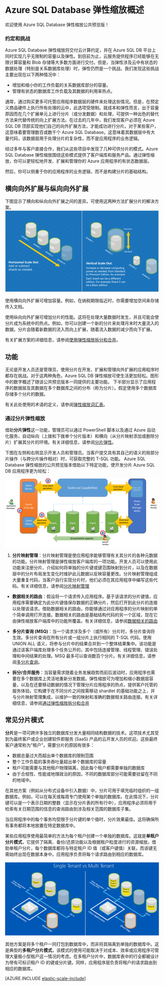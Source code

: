 ﻿<properties title="Azure SQL Database Elastic Scale" pageTitle="Azure SQL Database 弹性缩放" description="使用 Azure SQL Database 的弹性缩放功能，轻松扩展云中的数据库资源。" metaKeywords="sharding,elastic scale, Azure SQL DB sharding" services="sql-database" documentationCenter=""  manager="jhubbard" authors="sidneyh@microsoft.com"/>

<tags
   ms.service="sql-database"
   ms.date="02/16/2015"
   wacn.date="05/25/2015"/>

# Azure SQL Database 弹性缩放概述 
欢迎使用 Azure SQL Database 弹性缩放公共预览版！ 

### 约定和挑战
Azure SQL Database 弹性缩放将交付云计算约定，并在 Azure SQL DB 平台上同时实现几乎无限制的容量以及弹性。到目前为止，云服务提供程序已经能够在无限计算容量和 Blob 存储等大多数方面进行交付。但是，当弹性涉及云中有状态的数据处理（特别是关系数据库处理）时，弹性仍然是一个挑战。我们发现这些挑战主要出现在以下两种情况中： 

* 增加和缩小你的工作负载的关系数据库部分的容量。
* 管理有状态的数据库工作负载及其数据的利用率热点。

通常，通过购买更多可托管应用程序数据层的硬件来处理这些情况。但是，在预定义商品硬件上执行所有处理的云中，此选项受限制。就成本和弹性而言，出于容量原因而在几个扩展单元上进行分片（或分发数据）和处理，可提供一种出色的替代方法来代替传统的向上扩展方法。在过去的几年中，我们发现客户必须在 Azure SQL DB 顶部实现他们自己的向外扩展方法，才能成功进行分片。对于某些客户，这意味着要管理数百或数千个 Azure SQL Database。这意味着其数据层中有大量代码，该数据层用于处理分片的复杂性，而不是应用程序的业务逻辑。 

经过多年与客户直接合作，我们从这些项目中发现了几种可供分片的模式。Azure SQL Database 弹性缩放围绕这些模式提供了客户端库和服务产品。通过弹性缩放，你可以更轻松地开发、扩展和管理你的 Azure 应用程序的有状态数据层。

然后，你可以侧重于你的应用程序的业务逻辑，而不是构建分片的基础结构。
## 横向向外扩展与纵向向外扩展
下图显示了横向和纵向向外扩展之间的差异。可使用这两种方法扩展分片的解决方案。 
![Horizontal versus Vertical Scaleout][4]

使用横向向外扩展可增加容量。例如，在纳税期限临近时，你需要增加空间来存储传入文档。

使用纵向向外扩展可增加分片的性能。这将在处理大量数据时发生，并且可能会使分片成为系统中的热点。例如，你可以创建一个新的分片来处理月末时大量流入的数据。分片会随着新数据的流入而向上扩展，随着流入数据的减少而向下扩展。

有关扩展方案的详细信息，请参阅[使用弹性缩放拆分和合并](/documentation/articles/sql-database-elastic-scale-overview-split-and-merge/)。


## 功能 

无论是开发人员还是管理员，使用分片在开发、扩展和管理向外扩展的应用程序时都存在挑战。对于这两种角色，Azure SQL DB 弹性缩放可使生活更加轻松。图形中的数字概述了随该公共预览版本一同提供的主要功能。 
下半部分显示了应用程序的数据层及其数据在多个数据库之间的分布（称为分片）。假定使用多个数据库存储多个分片的数据。 

有关此处使用的术语的定义，请参阅[弹性缩放词汇表](/documentation/articles/sql-database-elastic-scale-glossary/)。

### 通过分片弹性缩放 
借助**分片弹性**这一功能，管理员可以通过 PowerShell 脚本以及通过 Azure 自动化服务，自动纵向（上拨和下拨单个分片版本）和横向（从分片映射添加或删除分片）扩展其分片的环境。有关详细信息，请参阅[分片弹性](/documentation/articles/sql-database-elastic-scale-elasticity/)。



下图在左侧和右侧显示开发人员和管理员。当客户提交具有其自己的语义的局部分片操作（与跨分片操作相对）时，可获取完整的 T-SQL 功能。 
Azure SQL Database 弹性缩放的公共预览版本借助以下特定功能，使开发分片 Azure SQL DB 应用程序更为轻松： 

![Elastic Scale Capabilities][1]

1.  **分片映射管理**：分片映射管理是使应用程序能够管理有关其分片的各种元数据的功能。分片映射管理是弹性缩放客户端库的一项功能。开发人员可以使用此功能来注册分片、介绍如何将单独的分片键或键范围映射到分片，以及在数据层中的分片布局发生变化时维护此元数据以反映容量更改。分片映射管理组成大量重复代码，当客户自行实现分片时，他们必须在其应用程序中编写这些代码。有关详细信息，请参阅[分片映射管理](/documentation/articles/sql-database-elastic-scale-shard-map-management/)
 
* **数据相关的路由**：假设将一个请求传入应用程序。基于该请求的分片键值，应用程序需要确定为此分片键值保存数据的正确分片，然后打开到此分片的连接以处理该请求。借助数据相关的路由，你能够通过对应用程序的分片映射的单个简单调用打开连接。数据相关的路由是基础结构代码的另一个区域，现在它由弹性缩放客户端库中的功能所覆盖。有关详细信息，请参阅[数据相关的路由](/documentation/articles/sql-database-elastic-scale-data-dependent-routing/)

* **多分片查询 (MSQ)**：当一个请求涉及多个（或所有）分片时，多分片查询将生效。多分片查询在所有分片或一组分片上执行相同的 T-SQL 代码。使用 UNION ALL 语义，将参与分片中的结果合并到一个整体结果集中。该功能是通过该客户端库处理多个任务公开的，其中包括连接管理、线程管理、错误处理和中间结果的处理。MSQ 最多可以查询数百个分片。有关详细信息，请参阅[多分片查询](/documentation/articles/sql-database-elastic-scale-multishard-querying/)。


* **拆分/合并服务**：当容量需求随着业务发展趋势而前后波动时，应用程序也需要在多个数据库上灵活地重新分发数据。弹性缩放可为增加和缩小数据层容量，以及在还要移动数据的情况下管理分片应用程序的热点，提供客户托管的服务体验。它构建于在不同分片之间按需移动 shardlet 的基础功能之上，并与分片映射管理集成，以维护一致的映射和准确的数据相关路由连接。有关详细信息，请参阅[通过弹性缩放拆分和合并](/documentation/articles/sql-database-elastic-scale-overview-split-and-merge/)




## 常见分片模式

**分片**是一项可跨许多独立的数据库分发大量相同结构数据的技术。这项技术尤其受到为最终客户或企业创建软件即服务 (SaaS) 产品的云开发人员的欢迎。这些最终客户通常称为"租户"。需要分片的原因有很多： 

* 数据总量过大而超出单个数据库的限制范围 
* 整个工作负载的事务吞吐量超出单个数据库的容量 
* 租户可能需要与其他租户物理隔离，因此每个租户都需要单独的数据库 
* 由于合规性、性能或地理政治的原因，不同的数据库部分可能需要驻留在不同的地域中。 

在其他方案（例如从分布式设备中引入数据）中，分片可用于填充临时组织的一组数据库。例如，可以在每天或每周专门使用某个单独的数据库。在此情况下，分片键可以是一个表示日期的整数（显示在分片表的所有行中），应用程序必须将用于检索有关日期范围的信息的查询路由到涉及相关范围的数据库子集。
 
当应用程序中的每个事务均受限于分片键的单个值时，分片效果最佳。这将确保所有事务都将本地放置在特定数据库中。 

某些应用程序使用最简单的方法为每个租户创建一个单独的数据库。这就是**单租户分片模式**，它提供了隔离、备份/还原功能以及根据租户粒度进行的资源缩放。借助单租户分片，每个数据库都将与特定租户 ID 值（或客户键值）关联，而该键无需始终出现在数据本身中。应用程序负责将每个请求路由到相应的数据库。 

![Single tenant versus multi-tenant][3]

其他方案是将多个租户一同打包到数据库中，而非将其隔离到单独的数据库中。这是典型的**多租户分片模式**，该模式的使用可能取决于对成本、效率或应用程序可管理大量极小型租户这一情况的考虑。在多租户分片中，数据库表中的行全都被设计为带有可标识租户 ID 的键或分片键。同样，应用程序层负责将租户的请求路由到相应的数据库。 

[AZURE.INCLUDE [elastic-scale-include](../includes/elastic-scale-include.md)]

<!--Anchors-->
<!--Image references-->
[1]:./media/sql-database-elastic-scale-intro/overview.png
[2]:./media/sql-database-elastic-scale-intro/tenancy.png
[3]:./media/sql-database-elastic-scale-intro/single_v_multi_tenant.png
[4]:./media/sql-database-elastic-scale-intro/h_versus_vert.png

<!--HONumber=55-->